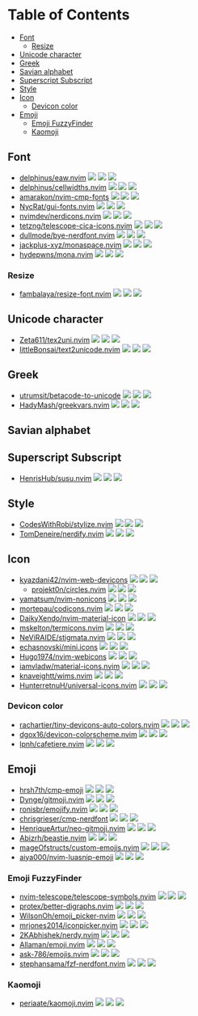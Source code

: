 # Table of Contents

<!-- toc -->

- [Font](#font)
  - [Resize](#resize)
- [Unicode character](#unicode-character)
- [Greek](#greek)
- [Savian alphabet](#savian-alphabet)
- [Superscript Subscript](#superscript-subscript)
- [Style](#style)
- [Icon](#icon)
  - [Devicon color](#devicon-color)
- [Emoji](#emoji)
  - [Emoji FuzzyFinder](#emoji-fuzzyfinder)
  - [Kaomoji](#kaomoji)

<!-- tocstop -->

## Font

- [delphinus/eaw.nvim](https://github.com/delphinus/eaw.nvim) ![](https://img.shields.io/github/stars/delphinus/eaw.nvim) ![](https://img.shields.io/github/last-commit/delphinus/eaw.nvim) ![](https://img.shields.io/github/commit-activity/y/delphinus/eaw.nvim)
- [delphinus/cellwidths.nvim](https://github.com/delphinus/cellwidths.nvim) ![](https://img.shields.io/github/stars/delphinus/cellwidths.nvim) ![](https://img.shields.io/github/last-commit/delphinus/cellwidths.nvim) ![](https://img.shields.io/github/commit-activity/y/delphinus/cellwidths.nvim)
- [amarakon/nvim-cmp-fonts](https://github.com/amarakon/nvim-cmp-fonts) ![](https://img.shields.io/github/stars/amarakon/nvim-cmp-fonts) ![](https://img.shields.io/github/last-commit/amarakon/nvim-cmp-fonts) ![](https://img.shields.io/github/commit-activity/y/amarakon/nvim-cmp-fonts)
- [NycRat/gui-fonts.nvim](https://github.com/NycRat/gui-fonts.nvim) ![](https://img.shields.io/github/stars/NycRat/gui-fonts.nvim) ![](https://img.shields.io/github/last-commit/NycRat/gui-fonts.nvim) ![](https://img.shields.io/github/commit-activity/y/NycRat/gui-fonts.nvim)
- [nvimdev/nerdicons.nvim](https://github.com/nvimdev/nerdicons.nvim) ![](https://img.shields.io/github/stars/nvimdev/nerdicons.nvim) ![](https://img.shields.io/github/last-commit/nvimdev/nerdicons.nvim) ![](https://img.shields.io/github/commit-activity/y/nvimdev/nerdicons.nvim)
- [tetzng/telescope-cica-icons.nvim](https://github.com/tetzng/telescope-cica-icons.nvim) ![](https://img.shields.io/github/stars/tetzng/telescope-cica-icons.nvim) ![](https://img.shields.io/github/last-commit/tetzng/telescope-cica-icons.nvim) ![](https://img.shields.io/github/commit-activity/y/tetzng/telescope-cica-icons.nvim)
- [dullmode/bye-nerdfont.nvim](https://github.com/dullmode/bye-nerdfont.nvim) ![](https://img.shields.io/github/stars/dullmode/bye-nerdfont.nvim) ![](https://img.shields.io/github/last-commit/dullmode/bye-nerdfont.nvim) ![](https://img.shields.io/github/commit-activity/y/dullmode/bye-nerdfont.nvim)
- [jackplus-xyz/monaspace.nvim](https://github.com/jackplus-xyz/monaspace.nvim) ![](https://img.shields.io/github/stars/jackplus-xyz/monaspace.nvim) ![](https://img.shields.io/github/last-commit/jackplus-xyz/monaspace.nvim) ![](https://img.shields.io/github/commit-activity/y/jackplus-xyz/monaspace.nvim)
- [hydepwns/mona.nvim](https://github.com/hydepwns/mona.nvim) ![](https://img.shields.io/github/stars/hydepwns/mona.nvim) ![](https://img.shields.io/github/last-commit/hydepwns/mona.nvim) ![](https://img.shields.io/github/commit-activity/y/hydepwns/mona.nvim)

### Resize

- [fambalaya/resize-font.nvim](https://github.com/fambalaya/resize-font.nvim) ![](https://img.shields.io/github/stars/fambalaya/resize-font.nvim) ![](https://img.shields.io/github/last-commit/fambalaya/resize-font.nvim) ![](https://img.shields.io/github/commit-activity/y/fambalaya/resize-font.nvim)

## Unicode character

- [Zeta611/tex2uni.nvim](https://github.com/Zeta611/tex2uni.nvim) ![](https://img.shields.io/github/stars/Zeta611/tex2uni.nvim) ![](https://img.shields.io/github/last-commit/Zeta611/tex2uni.nvim) ![](https://img.shields.io/github/commit-activity/y/Zeta611/tex2uni.nvim)
- [littleBonsai/text2unicode.nvim](https://github.com/littleBonsai/text2unicode.nvim) ![](https://img.shields.io/github/stars/littleBonsai/text2unicode.nvim) ![](https://img.shields.io/github/last-commit/littleBonsai/text2unicode.nvim) ![](https://img.shields.io/github/commit-activity/y/littleBonsai/text2unicode.nvim)

## Greek

- [utrumsit/betacode-to-unicode](https://github.com/utrumsit/betacode-to-unicode) ![](https://img.shields.io/github/stars/utrumsit/betacode-to-unicode) ![](https://img.shields.io/github/last-commit/utrumsit/betacode-to-unicode) ![](https://img.shields.io/github/commit-activity/y/utrumsit/betacode-to-unicode)
- [HadyMash/greekvars.nvim](https://github.com/HadyMash/greekvars.nvim) ![](https://img.shields.io/github/stars/HadyMash/greekvars.nvim) ![](https://img.shields.io/github/last-commit/HadyMash/greekvars.nvim) ![](https://img.shields.io/github/commit-activity/y/HadyMash/greekvars.nvim)

## Savian alphabet

## Superscript Subscript

- [HenrisHub/susu.nvim](https://github.com/HenrisHub/susu.nvim) ![](https://img.shields.io/github/stars/HenrisHub/susu.nvim) ![](https://img.shields.io/github/last-commit/HenrisHub/susu.nvim) ![](https://img.shields.io/github/commit-activity/y/HenrisHub/susu.nvim)

## Style

- [CodesWithRobi/stylize.nvim](https://github.com/CodesWithRobi/stylize.nvim) ![](https://img.shields.io/github/stars/CodesWithRobi/stylize.nvim) ![](https://img.shields.io/github/last-commit/CodesWithRobi/stylize.nvim) ![](https://img.shields.io/github/commit-activity/y/CodesWithRobi/stylize.nvim)
- [TomDeneire/nerdify.nvim](https://github.com/TomDeneire/nerdify.nvim) ![](https://img.shields.io/github/stars/TomDeneire/nerdify.nvim) ![](https://img.shields.io/github/last-commit/TomDeneire/nerdify.nvim) ![](https://img.shields.io/github/commit-activity/y/TomDeneire/nerdify.nvim)

## Icon

- [kyazdani42/nvim-web-devicons](https://github.com/kyazdani42/nvim-web-devicons) ![](https://img.shields.io/github/stars/kyazdani42/nvim-web-devicons) ![](https://img.shields.io/github/last-commit/kyazdani42/nvim-web-devicons) ![](https://img.shields.io/github/commit-activity/y/kyazdani42/nvim-web-devicons)
  - [projekt0n/circles.nvim](https://github.com/projekt0n/circles.nvim) ![](https://img.shields.io/github/stars/projekt0n/circles.nvim) ![](https://img.shields.io/github/last-commit/projekt0n/circles.nvim) ![](https://img.shields.io/github/commit-activity/y/projekt0n/circles.nvim)
- [yamatsum/nvim-nonicons](https://github.com/yamatsum/nvim-nonicons) ![](https://img.shields.io/github/stars/yamatsum/nvim-nonicons) ![](https://img.shields.io/github/last-commit/yamatsum/nvim-nonicons) ![](https://img.shields.io/github/commit-activity/y/yamatsum/nvim-nonicons)
- [mortepau/codicons.nvim](https://github.com/mortepau/codicons.nvim) ![](https://img.shields.io/github/stars/mortepau/codicons.nvim) ![](https://img.shields.io/github/last-commit/mortepau/codicons.nvim) ![](https://img.shields.io/github/commit-activity/y/mortepau/codicons.nvim)
- [DaikyXendo/nvim-material-icon](https://github.com/DaikyXendo/nvim-material-icon) ![](https://img.shields.io/github/stars/DaikyXendo/nvim-material-icon) ![](https://img.shields.io/github/last-commit/DaikyXendo/nvim-material-icon) ![](https://img.shields.io/github/commit-activity/y/DaikyXendo/nvim-material-icon)
- [mskelton/termicons.nvim](https://github.com/mskelton/termicons.nvim) ![](https://img.shields.io/github/stars/mskelton/termicons.nvim) ![](https://img.shields.io/github/last-commit/mskelton/termicons.nvim) ![](https://img.shields.io/github/commit-activity/y/mskelton/termicons.nvim)
- [NeViRAIDE/stigmata.nvim](https://github.com/NeViRAIDE/stigmata.nvim) ![](https://img.shields.io/github/stars/NeViRAIDE/stigmata.nvim) ![](https://img.shields.io/github/last-commit/NeViRAIDE/stigmata.nvim) ![](https://img.shields.io/github/commit-activity/y/NeViRAIDE/stigmata.nvim)
- [echasnovski/mini.icons](https://github.com/echasnovski/mini.icons) ![](https://img.shields.io/github/stars/echasnovski/mini.icons) ![](https://img.shields.io/github/last-commit/echasnovski/mini.icons) ![](https://img.shields.io/github/commit-activity/y/echasnovski/mini.icons)
- [Hugo1974/nvim-webicons](https://github.com/Hugo1974/nvim-webicons) ![](https://img.shields.io/github/stars/Hugo1974/nvim-webicons) ![](https://img.shields.io/github/last-commit/Hugo1974/nvim-webicons) ![](https://img.shields.io/github/commit-activity/y/Hugo1974/nvim-webicons)
- [iamvladw/material-icons.nvim](https://github.com/iamvladw/material-icons.nvim) ![](https://img.shields.io/github/stars/iamvladw/material-icons.nvim) ![](https://img.shields.io/github/last-commit/iamvladw/material-icons.nvim) ![](https://img.shields.io/github/commit-activity/y/iamvladw/material-icons.nvim)
- [knaveightt/wims.nvim](https://github.com/knaveightt/wims.nvim) ![](https://img.shields.io/github/stars/knaveightt/wims.nvim) ![](https://img.shields.io/github/last-commit/knaveightt/wims.nvim) ![](https://img.shields.io/github/commit-activity/y/knaveightt/wims.nvim)
- [HunterretnuH/universal-icons.nvim](https://github.com/HunterretnuH/universal-icons.nvim) ![](https://img.shields.io/github/stars/HunterretnuH/universal-icons.nvim) ![](https://img.shields.io/github/last-commit/HunterretnuH/universal-icons.nvim) ![](https://img.shields.io/github/commit-activity/y/HunterretnuH/universal-icons.nvim)

### Devicon color

- [rachartier/tiny-devicons-auto-colors.nvim](https://github.com/rachartier/tiny-devicons-auto-colors.nvim) ![](https://img.shields.io/github/stars/rachartier/tiny-devicons-auto-colors.nvim) ![](https://img.shields.io/github/last-commit/rachartier/tiny-devicons-auto-colors.nvim) ![](https://img.shields.io/github/commit-activity/y/rachartier/tiny-devicons-auto-colors.nvim)
- [dgox16/devicon-colorscheme.nvim](https://github.com/dgox16/devicon-colorscheme.nvim) ![](https://img.shields.io/github/stars/dgox16/devicon-colorscheme.nvim) ![](https://img.shields.io/github/last-commit/dgox16/devicon-colorscheme.nvim) ![](https://img.shields.io/github/commit-activity/y/dgox16/devicon-colorscheme.nvim)
- [lpnh/cafetiere.nvim](https://github.com/lpnh/cafetiere.nvim) ![](https://img.shields.io/github/stars/lpnh/cafetiere.nvim) ![](https://img.shields.io/github/last-commit/lpnh/cafetiere.nvim) ![](https://img.shields.io/github/commit-activity/y/lpnh/cafetiere.nvim)

## Emoji

- [hrsh7th/cmp-emoji](https://github.com/hrsh7th/cmp-emoji) ![](https://img.shields.io/github/stars/hrsh7th/cmp-emoji) ![](https://img.shields.io/github/last-commit/hrsh7th/cmp-emoji) ![](https://img.shields.io/github/commit-activity/y/hrsh7th/cmp-emoji)
- [Dynge/gitmoji.nvim](https://github.com/Dynge/gitmoji.nvim) ![](https://img.shields.io/github/stars/Dynge/gitmoji.nvim) ![](https://img.shields.io/github/last-commit/Dynge/gitmoji.nvim) ![](https://img.shields.io/github/commit-activity/y/Dynge/gitmoji.nvim)
- [ronisbr/emojify.nvim](https://github.com/ronisbr/emojify.nvim) ![](https://img.shields.io/github/stars/ronisbr/emojify.nvim) ![](https://img.shields.io/github/last-commit/ronisbr/emojify.nvim) ![](https://img.shields.io/github/commit-activity/y/ronisbr/emojify.nvim)
- [chrisgrieser/cmp-nerdfont](https://github.com/chrisgrieser/cmp-nerdfont) ![](https://img.shields.io/github/stars/chrisgrieser/cmp-nerdfont) ![](https://img.shields.io/github/last-commit/chrisgrieser/cmp-nerdfont) ![](https://img.shields.io/github/commit-activity/y/chrisgrieser/cmp-nerdfont)
- [HenriqueArtur/neo-gitmoji.nvim](https://github.com/HenriqueArtur/neo-gitmoji.nvim) ![](https://img.shields.io/github/stars/HenriqueArtur/neo-gitmoji.nvim) ![](https://img.shields.io/github/last-commit/HenriqueArtur/neo-gitmoji.nvim) ![](https://img.shields.io/github/commit-activity/y/HenriqueArtur/neo-gitmoji.nvim)
- [Abizrh/beastie.nvim](https://github.com/Abizrh/beastie.nvim) ![](https://img.shields.io/github/stars/Abizrh/beastie.nvim) ![](https://img.shields.io/github/last-commit/Abizrh/beastie.nvim) ![](https://img.shields.io/github/commit-activity/y/Abizrh/beastie.nvim)
- [mageOfstructs/custom-emojis.nvim](https://github.com/mageOfstructs/custom-emojis.nvim) ![](https://img.shields.io/github/stars/mageOfstructs/custom-emojis.nvim) ![](https://img.shields.io/github/last-commit/mageOfstructs/custom-emojis.nvim) ![](https://img.shields.io/github/commit-activity/y/mageOfstructs/custom-emojis.nvim)
- [aiya000/nvim-luasnip-emoji](https://github.com/aiya000/nvim-luasnip-emoji) ![](https://img.shields.io/github/stars/aiya000/nvim-luasnip-emoji) ![](https://img.shields.io/github/last-commit/aiya000/nvim-luasnip-emoji) ![](https://img.shields.io/github/commit-activity/y/aiya000/nvim-luasnip-emoji)

### Emoji FuzzyFinder

- [nvim-telescope/telescope-symbols.nvim](https://github.com/nvim-telescope/telescope-symbols.nvim) ![](https://img.shields.io/github/stars/nvim-telescope/telescope-symbols.nvim) ![](https://img.shields.io/github/last-commit/nvim-telescope/telescope-symbols.nvim) ![](https://img.shields.io/github/commit-activity/y/nvim-telescope/telescope-symbols.nvim)
- [protex/better-digraphs.nvim](https://github.com/protex/better-digraphs.nvim) ![](https://img.shields.io/github/stars/protex/better-digraphs.nvim) ![](https://img.shields.io/github/last-commit/protex/better-digraphs.nvim) ![](https://img.shields.io/github/commit-activity/y/protex/better-digraphs.nvim)
- [WilsonOh/emoji_picker-nvim](https://github.com/WilsonOh/emoji_picker-nvim) ![](https://img.shields.io/github/stars/WilsonOh/emoji_picker-nvim) ![](https://img.shields.io/github/last-commit/WilsonOh/emoji_picker-nvim) ![](https://img.shields.io/github/commit-activity/y/WilsonOh/emoji_picker-nvim)
- [mrjones2014/iconpicker.nvim](https://github.com/mrjones2014/iconpicker.nvim) ![](https://img.shields.io/github/stars/mrjones2014/iconpicker.nvim) ![](https://img.shields.io/github/last-commit/mrjones2014/iconpicker.nvim) ![](https://img.shields.io/github/commit-activity/y/mrjones2014/iconpicker.nvim)
- [2KAbhishek/nerdy.nvim](https://github.com/2KAbhishek/nerdy.nvim) ![](https://img.shields.io/github/stars/2KAbhishek/nerdy.nvim) ![](https://img.shields.io/github/last-commit/2KAbhishek/nerdy.nvim) ![](https://img.shields.io/github/commit-activity/y/2KAbhishek/nerdy.nvim)
- [Allaman/emoji.nvim](https://github.com/Allaman/emoji.nvim) ![](https://img.shields.io/github/stars/Allaman/emoji.nvim) ![](https://img.shields.io/github/last-commit/Allaman/emoji.nvim) ![](https://img.shields.io/github/commit-activity/y/Allaman/emoji.nvim)
- [ask-786/emojis.nvim](https://github.com/ask-786/emojis.nvim) ![](https://img.shields.io/github/stars/ask-786/emojis.nvim) ![](https://img.shields.io/github/last-commit/ask-786/emojis.nvim) ![](https://img.shields.io/github/commit-activity/y/ask-786/emojis.nvim)
- [stephansama/fzf-nerdfont.nvim](https://github.com/stephansama/fzf-nerdfont.nvim) ![](https://img.shields.io/github/stars/stephansama/fzf-nerdfont.nvim) ![](https://img.shields.io/github/last-commit/stephansama/fzf-nerdfont.nvim) ![](https://img.shields.io/github/commit-activity/y/stephansama/fzf-nerdfont.nvim)

### Kaomoji

- [periaate/kaomoji.nvim](https://github.com/periaate/kaomoji.nvim) ![](https://img.shields.io/github/stars/periaate/kaomoji.nvim) ![](https://img.shields.io/github/last-commit/periaate/kaomoji.nvim) ![](https://img.shields.io/github/commit-activity/y/periaate/kaomoji.nvim)

